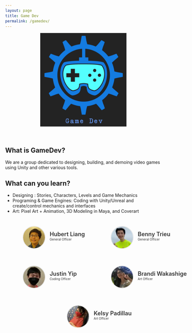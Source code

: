 ```yaml
---
layout: page
title: Game Dev
permalink: /gamedev/
---
```


<center>
	<figure class="full">
	  <img height="300px" src="/assets/img/logos/gamedev.png" title="Game Dev" alt="Game Dev Logo">
	</figure>
</center>
<br>

## What is GameDev?

We are a group dedicated to designing, building, and demoing video games using Unity and other various tools. 

## What can you learn?

- Designing : Stories, Characters, Levels and Game Mechanics
- Programing & Game Engines: Coding with Unity/Unreal and create/control mechanics and interfaces
- Art: Pixel Art + Animation, 3D Modeling in Maya, and Coverart 


<style>
	#officers-container {
		width: 130%;
		max-width: 900px;
		padding: 0 20px;
		box-sizing: border-box;
		margin: auto;
		text-align: center;
	}	
	#officers-container .officer {
		width: 280px;
		height: 100px;
		display: inline-block;
		color: #333;
		text-align: left;
		transition: transform .1s;
	}
	#officers-container .officer img {
		margin: 25px 10px;
		height: 70px;
		width: 70px;
		border: 2px solid #eaeaea;
		display: inline-block;
		border-radius: 50%;
	}
	#officers-container .officer .info {
		display: inline-block;
		vertical-align: top;
		width: 180px;
	}
	#officers-container .officer .info h2 {
		margin: 0;
		padding: 0;
		margin-top: 35px;
		font-weight: 600;
		display: inline-block;
		font-size: 1.3em;
		line-height: 1.8em;
		/* Font-Family Missing */
	}
	#officers-container .officer .info p {
		display: inline-block;
	 	/* Font-Family Missing */
	 	margin: 0;
	 	margin-top: -5px;
	 	font-size: .7em;
	 	vertical-align: top;
	}
</style>

<div id="officers-container">
	<div class="officer">
		<img src="/assets/img/officers/hurbert.png" alt="Hubert Liang">
		<div class="info">
			<h2>Hubert Liang</h2>
			<br>
			<p>General Officer</p>
		</div>
	</div>
	<div class="officer">
		<img src="/assets/img/officers/benny.png" alt="Benny Trieu">
		<div class="info">
			<h2>Benny Trieu</h2>
			<br>
			<p>General Officer</p>
		</div>
	</div>
	<div class="officer">
		<img src="/assets/img/officers/justin.png" alt="Justin Yip">
		<div class="info">
			<h2>Justin Yip</h2>
			<br>
			<p>Coding Officer</p>
		</div>
	</div>
	<div class="officer">
		<img src="/assets/img/officers/brandi.png" alt="Brandi Wakashige">
		<div class="info">
			<h2>Brandi Wakashige</h2>
			<br>
			<p>Art Officer</p>
		</div>
	</div>
	<div class="officer">
		<img src="/assets/img/officers/kelsy.png" alt="Kelsy Padilla">
		<div class="info">
			<h2>Kelsy Padillau</h2>
			<br>
			<p>Art Officer</p>
		</div>
	</div>
</div>

<br>

